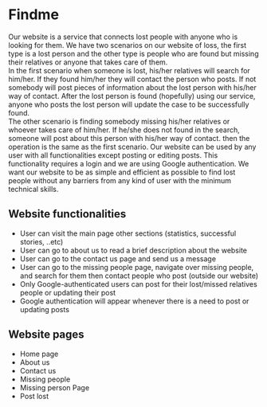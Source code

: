 # Findme
Our website is a service that connects lost people with anyone who is looking for them. We have two scenarios on our website of loss, the first type is a lost person and the other type is people who are found but missing their relatives or anyone that takes care of them.\
In the first scenario when someone is lost, his/her relatives will search for him/her. If they found him/her they will contact the person who posts. If not somebody will post pieces of information about the lost person with his/her way of contact. After the lost person is found (hopefully) using our service, anyone who posts the lost person will update the case to be successfully found.\
The other scenario is finding somebody missing his/her relatives or whoever takes care of him/her. If he/she does not found in the search, someone will post about this person with his/her way of contact. then the operation is the same as the first scenario.
Our website can be used by any user with all functionalities except posting or editing posts. This functionality requires a login and we are using Google authentication. We want our website to be as simple and efficient as possible to find lost people without any barriers from any kind of user with the minimum technical skills.

## Website functionalities
* User can visit the main page other sections (statistics, successful stories, ..etc)
* User can go to about us to read a brief description about the website
* User can go to the contact us page and send us a message
* User can go to the missing people page, navigate over missing people, and search for them then contact people who post (outside our website)
* Only Google-authenticated users can post for their lost/missed relatives people or updating their post
* Google authentication will appear whenever there is a need to post or updating posts

## Website pages
* Home page
* About us
* Contact us
* Missing people
* Missing person Page
* Post lost